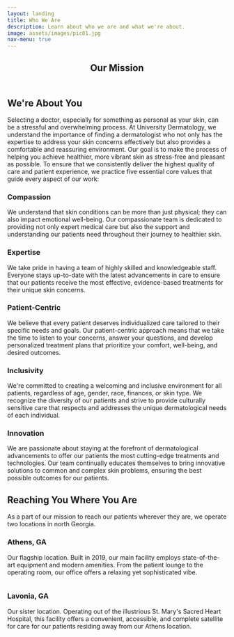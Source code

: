 ```yaml
---
layout: landing
title: Who We Are
description: Learn about who we are and what we're about.
image: assets/images/pic01.jpg
nav-menu: true
---
```


<!-- Main -->
<div id="main" class="alt">

<!-- One -->
<section id="one">
	<div class="inner">
		<header class="major">
			<h1>Our Mission</h1>
		</header>

<!-- Content -->
<h2 id="content">We're About You</h2>
<p>Selecting a doctor, especially for something as personal as your skin, can be a stressful and overwhelming process. At University Dermatology, we understand the importance of finding a dermatologist who not only has the expertise to address your skin concerns effectively but also provides a comfortable and reassuring environment. Our goal is to make the process of helping you achieve healthier, more vibrant skin as stress-free and pleasant as possible. To ensure that we consistently deliver the highest quality of care and patient experience, we practice five essential core values that guide every aspect of our work: </p>
<div class="row">
<div class="6u 12u$(small)">
    <h3>Compassion</h3>
    <p>We understand that skin conditions can be more than just physical; they can also impact emotional well-being. Our compassionate team is dedicated to providing not only expert medical care but also the support and understanding our patients need throughout their journey to healthier skin.</p>
</div>
<div class="6u$ 12u$(small)">
    <h3>Expertise</h3>
    <p>We take pride in having a team of highly skilled and knowledgeable staff. Everyone stays up-to-date with the latest advancements in care to ensure that our patients receive the most effective, evidence-based treatments for their unique skin concerns.</p>
</div>
<!-- Break -->
<div class="4u 12u$(medium)">
    <h3>Patient-Centric</h3>
    <p>We believe that every patient deserves individualized care tailored to their specific needs and goals. Our patient-centric approach means that we take the time to listen to your concerns, answer your questions, and develop personalized treatment plans that prioritize your comfort, well-being, and desired outcomes.</p>
</div>
<div class="4u 12u$(medium)">
    <h3>Inclusivity</h3>
    <p>We're committed to creating a welcoming and inclusive environment for all patients, regardless of age, gender, race, finances, or skin type. We recognize the diversity of our patients and strive to provide culturally sensitive care that respects and addresses the unique dermatological needs of each individual.</p>
</div>
<div class="4u$ 12u$(medium)">
    <h3>Innovation</h3>
    <p>We are passionate about staying at the forefront of dermatological advancements to offer our patients the most cutting-edge treatments and technologies. Our team continually educates themselves to bring innovative solutions to common and complex skin problems, ensuring the best possible outcomes for our patients.</p>
</div>
</div>





<!-- Text stuff -->
<h2 id="content">Reaching You Where You Are</h2>
<p>As a part of our mission to reach our patients wherever they are, we operate two locations in north Georgia.</p>
<div class="row">
<div class="6u 12u$(small)">
    <h3>Athens, GA</h3>
    <p>Our flagship location. Built in 2019, our main facility employs state-of-the-art equipment and modern amenities. From the patient lounge to the operating room, our office offers a relaxing yet sophisticated vibe.</p>
    <span class="image fit"><img src="{% link assets/images/pic03.jpg %}" alt="" /></span>
</div>
<div class="6u$ 12u$(small)">
    <h3>Lavonia, GA</h3>
    <p>Our sister location. Operating out of the illustrious St. Mary's Sacred Heart Hospital, this facility offers a convenient, accessible, and complete satellite for care for our patients residing away from our Athens location.</p>
    <span class="image fit"><img src="{% link assets/images/pic15.jpg %}" alt="" /></span>
</div>



<!-- Quote (commented out for now) -->
<!-- <h3>A word from Dr. Retterbush</h3> -->
<!-- <blockquote>This is a placeholder for an actual quote or piece of writing from Patrick.</blockquote> -->


</div>


</div>
</section>

</div>
